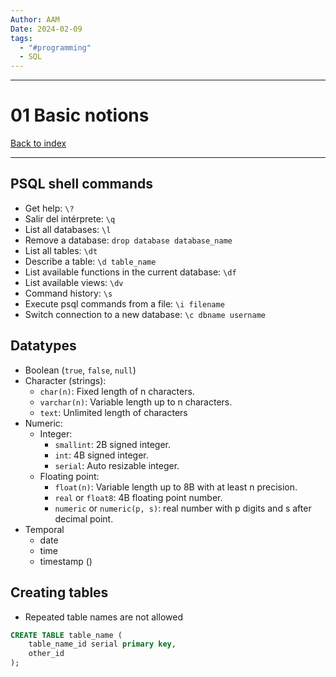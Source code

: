 ```yaml
---
Author: AAM
Date: 2024-02-09
tags:
  - "#programming"
  - SQL
---
```


---
# 01 Basic notions

[Back to index](Programming/SQL/SQL.md)

---

## PSQL shell commands

- Get help: `\?`
- Salir del intérprete: `\q` 
- List all databases: `\l`
- Remove a database: `drop database database_name`
- List all tables: `\dt`
- Describe a table: `\d table_name`
- List available functions in the current database: `\df`
- List available views: `\dv`
- Command history: `\s`
- Execute psql commands from a file: `\i filename`
- Switch connection to a new database: `\c dbname username`


## Datatypes

- Boolean (`true`, `false`, `null`)
- Character (strings):
	- `char(n)`: Fixed length of n characters.
	- `varchar(n)`: Variable length up to n characters.
	- `text`: Unlimited length of characters
- Numeric:
	- Integer:
		- `smallint`: 2B signed integer.
		- `int`: 4B signed integer.
		- `serial`: Auto resizable integer.
	- Floating point:
		- `float(n)`: Variable length up to 8B with at least n precision.
		- `real` or `float8`: 4B floating point number.
		- `numeric` or `numeric(p, s)`: real number with p digits and s after decimal point.
- Temporal
	- date
	- time
	- timestamp ()

## Creating tables

- Repeated table names are not allowed

```sql
CREATE TABLE table_name (
	table_name_id serial primary key,
	other_id 
);
```
